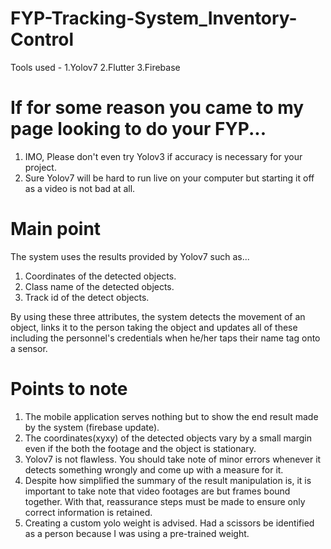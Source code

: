 # FYP-Tracking-System_Inventory-Control
Tools used - 1.Yolov7  2.Flutter  3.Firebase

# If for some reason you came to my page looking to do your FYP...
1. IMO, Please don't even try Yolov3 if accuracy is necessary for your project.
2. Sure Yolov7 will be hard to run live on your computer but starting it off as a video is not bad at all.

# Main point
The system uses the results provided by Yolov7 such as...
1. Coordinates of the detected objects.
2. Class name of the detected objects.
3. Track id of the detect objects.

By using these three attributes, the system detects the movement of an object, links it to the person taking the object and updates all of these including the personnel's credentials when he/her taps their name tag onto a sensor.

# Points to note
1. The mobile application serves nothing but to show the end result made by the system (firebase update).
2. The coordinates(xyxy) of the detected objects vary by a small margin even if the both the footage and the object is stationary.
3. Yolov7 is not flawless. You should take note of minor errors whenever it detects something wrongly and come up with a measure for it.
4. Despite how simplified the summary of the result manipulation is, it is important to take note that video footages are but frames bound together. With that, reassurance steps must be made to ensure only correct information is retained.
5. Creating a custom yolo weight is advised. Had a scissors be identified as a person because I was using a pre-trained weight.
